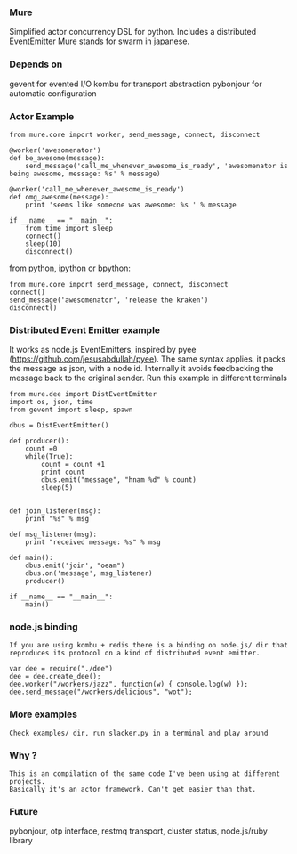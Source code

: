 ### Mure
Simplified actor concurrency DSL for python. Includes a distributed EventEmitter
Mure stands for swarm in japanese.

### Depends on
gevent for evented I/O
kombu for transport abstraction
pybonjour for automatic configuration

### Actor Example
    from mure.core import worker, send_message, connect, disconnect

    @worker('awesomenator')
    def be_awesome(message):
        send_message('call_me_whenever_awesome_is_ready', 'awesomenator is being awesome, message: %s' % message)

    @worker('call_me_whenever_awesome_is_ready')
    def omg_awesome(message):
        print 'seems like someone was awesome: %s ' % message

    if __name__ == "__main__":
        from time import sleep
        connect()
        sleep(10)
        disconnect()

from python, ipython or bpython:

    from mure.core import send_message, connect, disconnect
    connect()
    send_message('awesomenator', 'release the kraken')
    disconnect()

### Distributed Event Emitter example
It works as node.js EventEmitters, inspired by pyee (https://github.com/jesusabdullah/pyee).
The same syntax applies, it packs the message as json, with a node id.
Internally it avoids feedbacking the message back to the original sender.
Run this example in different terminals

    from mure.dee import DistEventEmitter
    import os, json, time
    from gevent import sleep, spawn

    dbus = DistEventEmitter()

    def producer():
        count =0
        while(True):
            count = count +1
            print count
            dbus.emit("message", "hnam %d" % count) 
            sleep(5)


    def join_listener(msg):
        print "%s" % msg

    def msg_listener(msg):
        print "received message: %s" % msg

    def main():
        dbus.emit('join', "oeam")
        dbus.on('message', msg_listener)
        producer()

    if __name__ == "__main__":
        main()
### node.js binding

    If you are using kombu + redis there is a binding on node.js/ dir that reproduces its protocol on a kind of distributed event emitter. 

    var dee = require("./dee")
    dee = dee.create_dee();                                                         
    dee.worker("/workers/jazz", function(w) { console.log(w) });                    
    dee.send_message("/workers/delicious", "wot");

### More examples
    Check examples/ dir, run slacker.py in a terminal and play around

### Why ?
    This is an compilation of the same code I've been using at different projects.
    Basically it's an actor framework. Can't get easier than that.

### Future
pybonjour, otp interface, restmq transport, cluster status, node.js/ruby library

